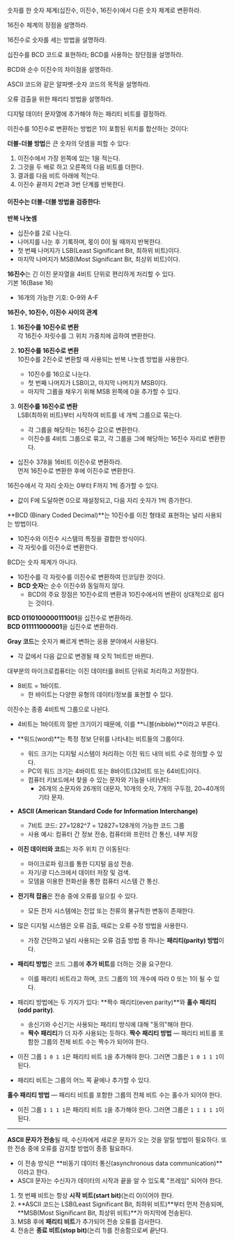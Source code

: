 숫자를 한 숫자 체계(십진수, 이진수, 16진수)에서 다른 숫자 체계로 변환하라.

16진수 체계의 장점을 설명하라.

16진수로 숫자를 세는 방법을 설명하라.

십진수를 BCD 코드로 표현하라; BCD를 사용하는 장단점을 설명하라.

BCD와 순수 이진수의 차이점을 설명하라.

ASCII 코드와 같은 알파벳-숫자 코드의 목적을 설명하라.

오류 검출을 위한 패리티 방법을 설명하라.

디지털 데이터 문자열에 추가해야 하는 패리티 비트를 결정하라.

이진수를 10진수로 변환하는 방법은 1이 포함된 위치를 합산하는 것이다:

**더블-더블 방법**은 큰 숫자의 덧셈을 피할 수 있다:

1. 이진수에서 가장 왼쪽에 있는 1을 적는다.
2. 그것을 두 배로 하고 오른쪽의 다음 비트를 더한다.
3. 결과를 다음 비트 아래에 적는다.
4. 이진수 끝까지 2번과 3번 단계를 반복한다.
#### 이진수는 더블-더블 방법을 검증한다:

**반복 나눗셈**

- 십진수를 2로 나눈다.
- 나머지를 나눈 후 기록하며, 몫이 0이 될 때까지 반복한다.
- 첫 번째 나머지가 LSB(Least Significant Bit, 최하위 비트)이다.
- 마지막 나머지가 MSB(Most Significant Bit, 최상위 비트)이다.

**16진수**는 긴 이진 문자열을 4비트 단위로 편리하게 처리할 수 있다.  
기본 16(Base 16)

- 16개의 가능한 기호: 0-9와 A-F

**16진수, 10진수, 이진수 사이의 관계**

1. **16진수를 10진수로 변환**  
    각 16진수 자릿수를 그 위치 가중치에 곱하여 변환한다.
    
2. **10진수를 16진수로 변환**  
    10진수를 2진수로 변환할 때 사용되는 반복 나눗셈 방법을 사용한다.
    
    - 10진수를 16으로 나눈다.
    - 첫 번째 나머지가 LSB이고, 마지막 나머지가 MSB이다.
    - 마지막 그룹을 채우기 위해 MSB 왼쪽에 0을 추가할 수 있다.
3. **이진수를 16진수로 변환**  
    LSB(최하위 비트)부터 시작하여 비트를 네 개씩 그룹으로 묶는다.
    
    - 각 그룹을 해당하는 16진수 값으로 변환한다.
    - 이진수를 4비트 그룹으로 묶고, 각 그룹을 그에 해당하는 16진수 자리로 변환한다.
- 십진수 378을 16비트 이진수로 변환하라.  
먼저 16진수로 변환한 후에 이진수로 변환한다.

16진수에서 각 자리 숫자는 0부터 F까지 1씩 증가할 수 있다.

- 값이 F에 도달하면 0으로 재설정되고, 다음 자리 숫자가 1씩 증가한다.

**BCD (Binary Coded Decimal)**는 10진수를 이진 형태로 표현하는 널리 사용되는 방법이다.

- 10진수와 이진수 시스템의 특징을 결합한 방식이다.
- 각 자릿수를 이진수로 변환한다.

BCD는 숫자 체계가 아니다.

- 10진수를 각 자릿수를 이진수로 변환하여 인코딩한 것이다.
- **BCD 숫자**는 순수 이진수와 동일하지 않다.
    - BCD의 주요 장점은 10진수로의 변환과 10진수에서의 변환이 상대적으로 쉽다는 것이다.

**BCD 0110100000111001**을 십진수로 변환하라.  
**BCD 011111000001**을 십진수로 변환하라.

**Gray 코드**는 숫자가 빠르게 변하는 응용 분야에서 사용된다.

- 각 값에서 다음 값으로 변경될 때 오직 1비트만 바뀐다.

대부분의 마이크로컴퓨터는 이진 데이터를 8비트 단위로 처리하고 저장한다.

- 8비트 = 1바이트.
    - 한 바이트는 다양한 유형의 데이터/정보를 표현할 수 있다.

이진수는 종종 4비트씩 그룹으로 나뉜다.

- 4비트는 1바이트의 절반 크기이기 때문에, 이를 **니블(nibble)**이라고 부른다.
- **워드(word)**는 특정 정보 단위를 나타내는 비트들의 그룹이다.
    
    - 워드 크기는 디지털 시스템이 처리하는 이진 워드 내의 비트 수로 정의할 수 있다.
    - PC의 워드 크기는 4바이트 또는 8바이트(32비트 또는 64비트)이다.
    - 컴퓨터 키보드에서 찾을 수 있는 문자와 기능을 나타낸다:
        - 26개의 소문자와 26개의 대문자, 10개의 숫자, 7개의 구두점, 20~40개의 기타 문자.
- **ASCII (American Standard Code for Information Interchange)**
    
    - 7비트 코드: 27=1282^7 = 12827=128개의 가능한 코드 그룹
    - 사용 예시: 컴퓨터 간 정보 전송, 컴퓨터와 프린터 간 통신, 내부 저장
- **이진 데이터와 코드**는 자주 위치 간 이동된다:
    
    - 마이크로파 링크를 통한 디지털 음성 전송.
    - 자기/광 디스크에서 데이터 저장 및 검색.
    - 모뎀을 이용한 전화선을 통한 컴퓨터 시스템 간 통신.
- **전기적 잡음**은 전송 중에 오류를 일으킬 수 있다.
    
    - 모든 전자 시스템에는 전압 또는 전류의 불규칙한 변동이 존재한다.
- 많은 디지털 시스템은 오류 검출, 때로는 오류 수정 방법을 사용한다.
    
    - 가장 간단하고 널리 사용되는 오류 검출 방법 중 하나는 **패리티(parity) 방법**이다.
- **패리티 방법**은 코드 그룹에 **추가 비트**를 더하는 것을 요구한다.
    
    - 이를 패리티 비트라고 하며, 코드 그룹의 1의 개수에 따라 0 또는 1이 될 수 있다.
- 패리티 방법에는 두 가지가 있다: **짝수 패리티(even parity)**와 **홀수 패리티(odd parity)**.
    
    - 송신기와 수신기는 사용되는 패리티 방식에 대해 "동의"해야 한다.
    - **짝수 패리티**가 더 자주 사용되는 듯하다.
**짝수 패리티 방법** — 패리티 비트를 포함한 그룹의 전체 비트 수는 짝수가 되어야 한다.

- 이진 그룹 `1 0 1 1`은 패리티 비트 `1`을 추가해야 한다. 그러면 그룹은 `1 0 1 1 1`이 된다.
- 패리티 비트는 그룹의 어느 쪽 끝에나 추가할 수 있다.

**홀수 패리티 방법** — 패리티 비트를 포함한 그룹의 전체 비트 수는 홀수가 되어야 한다.

- 이진 그룹 `1 1 1 1`은 패리티 비트 `1`을 추가해야 한다. 그러면 그룹은 `1 1 1 1 1`이 된다.

---

**ASCII 문자가 전송**될 때, 수신자에게 새로운 문자가 오는 것을 알릴 방법이 필요하다. 또한 전송 중에 오류를 감지할 방법이 종종 필요하다.

- 이 전송 방식은 **비동기 데이터 통신(asynchronous data communication)**이라고 한다.
- ASCII 문자는 수신자가 데이터의 시작과 끝을 알 수 있도록 "프레임" 되어야 한다.

1. 첫 번째 비트는 항상 **시작 비트(start bit)**(논리 0)이어야 한다.
2. **ASCII 코드는 LSB(Least Significant Bit, 최하위 비트)**부터 먼저 전송되며, **MSB(Most Significant Bit, 최상위 비트)**가 마지막에 전송된다.
3. MSB 후에 **패리티 비트**가 추가되어 전송 오류를 검사한다.
4. 전송은 **종료 비트(stop bit)**(논리 1)를 전송함으로써 끝난다.